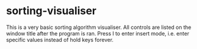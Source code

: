 # sorting-visualiser

This is a very basic sorting algorithm visualiser.
All controls are listed on the window title after the program is ran.
Press I to enter insert mode, i.e. enter specific values instead of hold keys forever.
